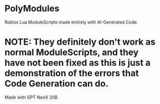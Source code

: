 # PolyModules
Roblox Lua ModuleScripts made entirely with AI-Generated Code.

# NOTE: They definitely don't work as normal ModuleScripts, and they have not been fixed as this is just a demonstration of the errors that Code Generation can do.

Made with GPT NeoX 20B
